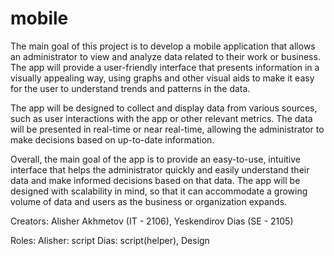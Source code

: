 # mobile

The main goal of this project is to develop a mobile application that allows an administrator to view and analyze data related to their work or business.
The app will provide a user-friendly interface that presents information in a visually appealing way, using graphs and other visual aids to make it 
easy for the user to understand trends and patterns in the data.

The app will be designed to collect and display data from various sources, such as user interactions with the app 
or other relevant metrics. The data will be presented in real-time or near real-time, allowing the administrator to make decisions based on 
up-to-date information.

Overall, the main goal of the app is to provide an easy-to-use, intuitive interface that helps the administrator quickly and easily understand their 
data and make informed decisions based on that data. The app will be designed with scalability in mind, so that it can accommodate a growing 
volume of data and users as the business or organization expands.

Creators: Alisher Akhmetov (IT - 2106), Yeskendirov Dias (SE - 2105)

Roles: 
Alisher: script
Dias: script(helper), Design
